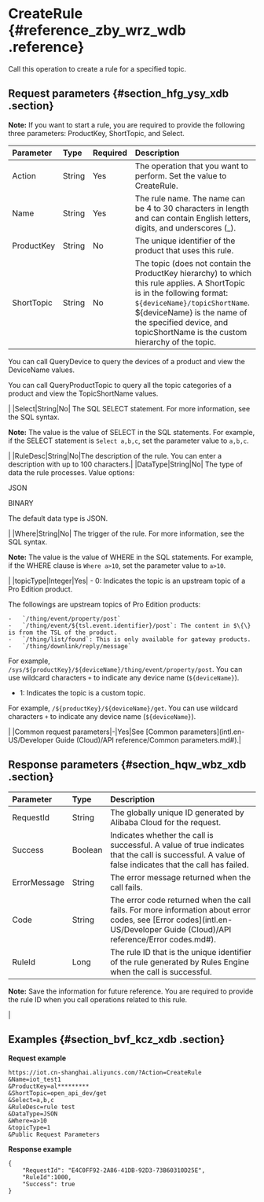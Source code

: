 # CreateRule {#reference_zby_wrz_wdb .reference}

Call this operation to create a rule for a specified topic.

## Request parameters {#section_hfg_ysy_xdb .section}

**Note:** If you want to start a rule, you are required to provide the following three parameters: ProductKey, ShortTopic, and Select.

|Parameter|Type|Required|Description|
|:--------|:---|:-------|:----------|
|Action|String|Yes|The operation that you want to perform. Set the value to CreateRule.|
|Name|String|Yes|The rule name. The name can be 4 to 30 characters in length and can contain English letters, digits, and underscores \(\_\).|
|ProductKey|String|No|The unique identifier of the product that uses this rule.|
|ShortTopic|String|No| The topic \(does not contain the ProductKey hierarchy\) to which this rule applies. A ShortTopic is in the following format: `${deviceName}/topicShortName`. $\{deviceName\} is the name of the specified device, and topicShortName is the custom hierarchy of the topic.

 You can call QueryDevice to query the devices of a product and view the DeviceName values.

 You can call QueryProductTopic to query all the topic categories of a product and view the TopicShortName values.

 |
|Select|String|No| The SQL SELECT statement. For more information, see the SQL syntax.

 **Note:** The value is the value of SELECT in the SQL statements. For example, if the SELECT statement is `Select a,b,c`, set the parameter value to `a,b,c`.

 |
|RuleDesc|String|No|The description of the rule. You can enter a description with up to 100 characters.|
|DataType|String|No| The type of data the rule processes. Value options:

 JSON

 BINARY

 The default data type is JSON.

 |
|Where|String|No| The trigger of the rule. For more information, see the SQL syntax.

 **Note:** The value is the value of WHERE in the SQL statements. For example, if the WHERE clause is `Where a>10`, set the parameter value to `a>10`.

 |
|topicType|Integer|Yes| -   0: Indicates the topic is an upstream topic of a Pro Edition product.

The followings are upstream topics of Pro Edition products:

    -   `/thing/event/property/post`
    -   `/thing/event/${tsl.event.identifier}/post`: The content in $\{\} is from the TSL of the product.
    -   `/thing/list/found`: This is only available for gateway products.
    -   `/thing/downlink/reply/message`
For example, `/sys/${productKey}/${deviceName}/thing/event/property/post`. You can use wildcard characters `+` to indicate any device name \(`${deviceName}`\).

-   1: Indicates the topic is a custom topic.

For example, `/${productKey}/${deviceName}/get`. You can use wildcard characters `+` to indicate any device name \(`${deviceName}`\).


 |
|Common request parameters|-|Yes|See [Common parameters](intl.en-US/Developer Guide (Cloud)/API reference/Common parameters.md#).|

## Response parameters {#section_hqw_wbz_xdb .section}

|Parameter|Type|Description|
|:--------|:---|:----------|
|RequestId|String|The globally unique ID generated by Alibaba Cloud for the request.|
|Success|Boolean|Indicates whether the call is successful. A value of true indicates that the call is successful. A value of false indicates that the call has failed.|
|ErrorMessage|String|The error message returned when the call fails.|
|Code|String|The error code returned when the call fails. For more information about error codes, see [Error codes](intl.en-US/Developer Guide (Cloud)/API reference/Error codes.md#).|
|RuleId|Long| The rule ID that is the unique identifier of the rule generated by Rules Engine when the call is successful.

 **Note:** Save the information for future reference. You are required to provide the rule ID when you call operations related to this rule.

 |

## Examples {#section_bvf_kcz_xdb .section}

**Request example**

```
https://iot.cn-shanghai.aliyuncs.com/?Action=CreateRule
&Name=iot_test1
&ProductKey=al*********
&ShortTopic=open_api_dev/get
&Select=a,b,c
&RuleDesc=rule test
&DataType=JSON
&Where=a>10
&topicType=1
&Public Request Parameters
```

**Response example**

```
{
    "RequestId": "E4C0FF92-2A86-41DB-92D3-73B60310D25E",
    "RuleId":1000,
    "Success": true
}
```

